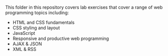 This folder in this repository covers lab exercises that cover a range of web programming topics including: 
- HTML and CSS fundamentals
- CSS styling and layout
- JavaScript 
- Responsive and productive web programming
- AJAX & JSON
- XML & RSS
  
